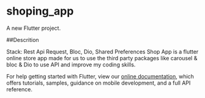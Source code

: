 # shoping_app

A new Flutter project.

##Descrition

Stack: Rest Api Request, Bloc, Dio, Shared Preferences
 Shop App is a flutter online store app made for us to use
 the third party packages like carousel & bloc & Dio to use
 API and improve my coding skills.
 
For help getting started with Flutter, view our
[online documentation](https://flutter.dev/docs), which offers tutorials,
samples, guidance on mobile development, and a full API reference.

